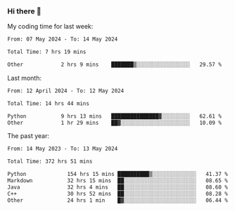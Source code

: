 ### Hi there 👋

My coding time for last week:

<!--START_SECTION:week-->

```txt
From: 07 May 2024 - To: 14 May 2024

Total Time: 7 hrs 19 mins

Other            2 hrs 9 mins    ███████▒░░░░░░░░░░░░░░░░░   29.57 %
```

<!--END_SECTION:week-->

Last month:

<!--START_SECTION:month-->

```txt
From: 12 April 2024 - To: 12 May 2024

Total Time: 14 hrs 44 mins

Python           9 hrs 13 mins   ███████████████▓░░░░░░░░░   62.61 %
Other            1 hr 29 mins    ██▓░░░░░░░░░░░░░░░░░░░░░░   10.09 %
```

<!--END_SECTION:month-->

The past year:

<!--START_SECTION:year-->

```txt
From: 14 May 2023 - To: 13 May 2024

Total Time: 372 hrs 51 mins

Python             154 hrs 15 mins ██████████▒░░░░░░░░░░░░░░   41.37 %
Markdown           32 hrs 15 mins  ██░░░░░░░░░░░░░░░░░░░░░░░   08.65 %
Java               32 hrs 4 mins   ██░░░░░░░░░░░░░░░░░░░░░░░   08.60 %
C++                30 hrs 52 mins  ██░░░░░░░░░░░░░░░░░░░░░░░   08.28 %
Other              24 hrs 1 min    █▓░░░░░░░░░░░░░░░░░░░░░░░   06.44 %
```

<!--END_SECTION:year-->
